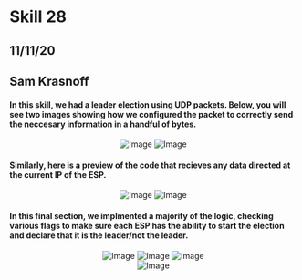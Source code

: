 <h1>Skill 28 </h1>
<h2>11/11/20</h2>
<h2>Sam Krasnoff</h2>

<h4>In this skill, we had a leader election using UDP packets. Below, you will see two images showing how we configured the packet to correctly send the neccesary information in a handful of bytes. </h4>

<center>

![Image](./Images/sendtask.jpg)
![Image](./Images/sendtask2.jpg)
</center>

<h4>Similarly, here is a preview of the code that recieves any data directed at the current IP of the ESP.</h4>

<center>

![Image](./Images/recieve.jpg)
![Image](./Images/recieve1.jpg)
</center>

<h4>In this final section, we implmented a majority of the logic, checking various flags to make sure each ESP has the ability to start the election and declare that it is the leader/not the leader.</h4>

<center>

![Image](./Images/logic1.jpg)
![Image](./Images/logic2.jpg)
![Image](./Images/logic3.jpg)
<br/>
![Image](./Images/coderunning.jpeg)
</center>


